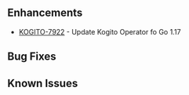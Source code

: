 <!-- Keep them in alphabetical order -->
## Enhancements
- [KOGITO-7922](https://issues.redhat.com/browse/KOGITO-7922) - Update Kogito Operator fo Go 1.17

## Bug Fixes

## Known Issues
